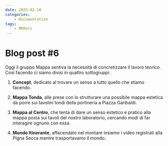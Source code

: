 ```yaml
---
date: 2025-02-10
categories:
    - Documentation
tags:
    - MKDocs
---
```


# Blog post #6

Oggi il gruppo Mappa sentiva la necessità di concretizzare il lavoro teorico.
Così facendo ci siamo divisi in quattro sottogruppi:

1. **Concept**, dedicato al trovare un senso a tutto quello che stiamo facendo.

2. **Mappa Tonda**, alle prese con lo strutturare una possibile mappa estetica da porre sui tavolini tondi della portineria a Piazza Garibaldi.

3. **Mappa al Centro**, che tenta di dare un senso estetico e pratico alla mappa posta sui tavoli del nostro laboratorio, cercando modi di far interagire ognuno con essa.

4. **Mondo Itinerante**, affacendato nel montare insieme i video registrati alla Pigna Secca mentre trasportavamo il mondo.
